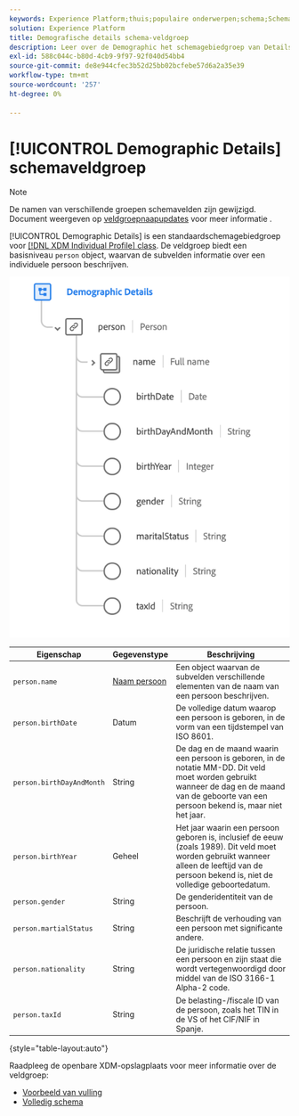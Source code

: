 ```yaml
---
keywords: Experience Platform;thuis;populaire onderwerpen;schema;Schema;XDM;individueel profiel;gebieden;schema's;Schema's;Schema ontwerp;gebiedsgroep;field groep;persoon;persoondetails;profiel persoondetails;persoon; persoon
solution: Experience Platform
title: Demografische details schema-veldgroep
description: Leer over de Demographic het schemagebiedgroep van Details.
exl-id: 588c044c-b80d-4cb9-9f97-92f040d54bb4
source-git-commit: de8e944cfec3b52d25bb02bcfebe57d6a2a35e39
workflow-type: tm+mt
source-wordcount: '257'
ht-degree: 0%

---
```



# [!UICONTROL Demographic Details] schemaveldgroep

>[!NOTE]
>
>De namen van verschillende groepen schemavelden zijn gewijzigd. Document weergeven op [veldgroepnaapupdates](../name-updates.md) voor meer informatie .

[!UICONTROL Demographic Details] is een standaardschemagebiedgroep voor [[!DNL XDM Individual Profile] class](../../classes/individual-profile.md). De veldgroep biedt een basisniveau `person` object, waarvan de subvelden informatie over een individuele persoon beschrijven.

![](../../images/field-groups/demographic-details.png)

| Eigenschap | Gegevenstype | Beschrijving |
| --- | --- | --- |
| `person.name` | [Naam persoon](../../data-types/person-name.md) | Een object waarvan de subvelden verschillende elementen van de naam van een persoon beschrijven. |
| `person.birthDate` | Datum | De volledige datum waarop een persoon is geboren, in de vorm van een tijdstempel van ISO 8601. |
| `person.birthDayAndMonth` | String | De dag en de maand waarin een persoon is geboren, in de notatie MM-DD. Dit veld moet worden gebruikt wanneer de dag en de maand van de geboorte van een persoon bekend is, maar niet het jaar. |
| `person.birthYear` | Geheel | Het jaar waarin een persoon geboren is, inclusief de eeuw (zoals 1989). Dit veld moet worden gebruikt wanneer alleen de leeftijd van de persoon bekend is, niet de volledige geboortedatum. |
| `person.gender` | String | De genderidentiteit van de persoon. |
| `person.martialStatus` | String | Beschrijft de verhouding van een persoon met significante andere. |
| `person.nationality` | String | De juridische relatie tussen een persoon en zijn staat die wordt vertegenwoordigd door middel van de ISO 3166-1 Alpha-2 code. |
| `person.taxId` | String | De belasting-/fiscale ID van de persoon, zoals het TIN in de VS of het CIF/NIF in Spanje. |

{style="table-layout:auto"}

Raadpleeg de openbare XDM-opslagplaats voor meer informatie over de veldgroep:

* [Voorbeeld van vulling](https://github.com/adobe/xdm/blob/master/components/fieldgroups/profile/profile-person-details.example.1.json)
* [Volledig schema](https://github.com/adobe/xdm/blob/master/components/fieldgroups/profile/profile-person-details.schema.json)